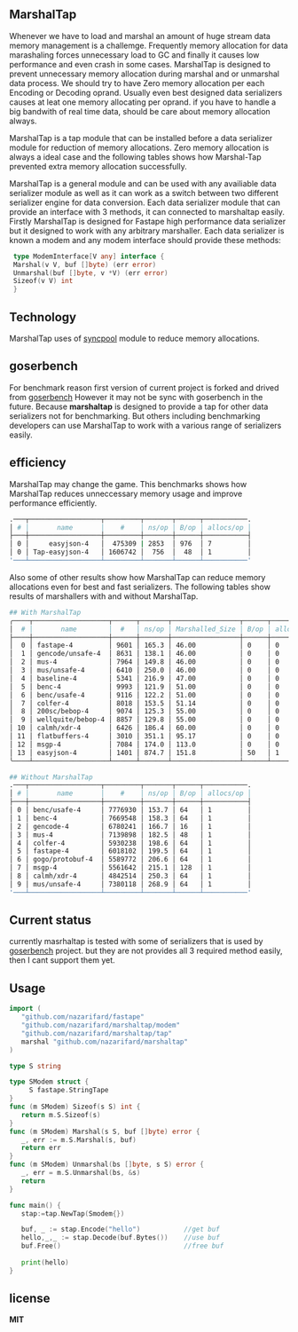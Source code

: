 ## MarshalTap
 Whenever we have to load and marshal an amount of huge stream data memory management is a challemge.
 Frequently memory allocation for data marashaling forces unnecessary load to GC and finally it causes low performance and even crash in some cases.
 MarshalTap is designed to prevent unnecessary memory allocation during marshal and or unmarshal data process.
 We should try to have Zero memory allocation per each Encoding or Decoding oprand. 
 Usually even best designed data serializers causes at leat one memory allocating per oprand. if you have to handle a big bandwith of real time data, should be care about memory allocation always.
 
 MarshalTap is a tap module that can be installed before a data serializer module for reduction of memory allocations.
 Zero memory allocation is always a ideal case and the following tables shows how Marshal-Tap prevented extra memory allocation successfully. 

 MarshalTap is a general module and can be used with any availiable data serializer module as well as it can work as a switch between two different serializer engine for data conversion.
 Each data serializer module that can provide an interface with 3 methods, it can connected to marshaltap easily.
 Firstly MarshalTap is designed for Fastape high performance data serializer but it designed to work with any arbitrary marshaller.
 Each data serializer is known a modem and any modem interface should provide these methods:
 ```go
  type ModemInterface[V any] interface {
  Marshal(v V, buf []byte) (err error)
  Unmarshal(buf []byte, v *V) (err error)
  Sizeof(v V) int
  }
 ```
 ## Technology
  MarshalTap uses of [syncpool](https://github.com/nazarifard/syncpool) module to reduce memory allocations.
  
 ## goserbench
  For benchmark reason first version of current project is forked and drived from [goserbench](https://github.com/alecthomas/go_serialization_benchmarks)
  However it may not be sync with goserbench in the future. Because **marshaltap** is designed to provide a tap for other data serializers not for benchmarking.
  But others including benchmarking developers can use MarshalTap to work with a various range of serializers easily.
 
 ## efficiency 
 MarshalTap may change the game. This benchmarks shows how MarshalTap reduces unneccessary memory usage and improve performance efficiently.
 ```sh
.───┬──────────────────┬─────────┬───────┬──────┬───────────.
│ # │       name       │    #    │ ns/op │ B/op │ allocs/op │
├───┼──────────────────┼─────────┼───────┼──────┼───────────┤
│ 0 │     easyjson-4   │  475309 | 2853  │ 976  │ 7         │
│ 0 │ Tap-easyjson-4   │ 1606742 │  756  │  48  │ 1         │
'───┴──────────────────┴─────────┴───────┴──────┴───────────'
```

Also some of other results show how MarshalTap can reduce memory allocations even for best and fast serializers. The following tables show results of marshallers with and without MarshalTap.
```sh
## With MarshalTap
╭────┬───────────────────┬──────┬───────┬─────────────────┬──────┬───────────╮
│  # │       name        │  #   │ ns/op │ Marshalled_Size │ B/op │ allocs/op │
├────┼───────────────────┼──────┼───────┼─────────────────┼──────┼───────────┤
│  0 │ fastape-4         │ 9601 │ 165.3 │ 46.00           │ 0    │ 0         │
│  1 │ gencode/unsafe-4  │ 8631 │ 138.1 │ 46.00           │ 0    │ 0         │
│  2 │ mus-4             │ 7964 │ 149.8 │ 46.00           │ 0    │ 0         │
│  3 │ mus/unsafe-4      │ 6410 │ 250.0 │ 46.00           │ 0    │ 0         │
│  4 │ baseline-4        │ 5341 │ 216.9 │ 47.00           │ 0    │ 0         │
│  5 │ benc-4            │ 9993 │ 121.9 │ 51.00           │ 0    │ 0         │
│  6 │ benc/usafe-4      │ 9116 │ 122.2 │ 51.00           │ 0    │ 0         │
│  7 │ colfer-4          │ 8018 │ 153.5 │ 51.14           │ 0    │ 0         │
│  8 │ 200sc/bebop-4     │ 9074 │ 125.3 │ 55.00           │ 0    │ 0         │
│  9 │ wellquite/bebop-4 │ 8857 │ 129.8 │ 55.00           │ 0    │ 0         │
│ 10 │ calmh/xdr-4       │ 6426 │ 186.4 │ 60.00           │ 0    │ 0         │
│ 11 │ flatbuffers-4     │ 3010 │ 351.1 │ 95.17           │ 0    │ 0         │
│ 12 │ msgp-4            │ 7084 │ 174.0 │ 113.0           │ 0    │ 0         │
│ 13 │ easyjson-4        │ 1401 │ 874.7 │ 151.8           │ 50   │ 1         │
╰────┴───────────────────┴──────┴───────┴─────────────────┴──────┴───────────╯

## Without MarshalTap
.───┬──────────────────┬─────────┬───────┬──────┬───────────.
│ # │       name       │    #    │ ns/op │ B/op │ allocs/op │
├───┼──────────────────┼─────────┼───────┼──────┼───────────┤
│ 0 │ benc/usafe-4     │ 7776930 │ 153.7 │ 64   │ 1         │
│ 1 │ benc-4           │ 7669548 │ 158.3 │ 64   │ 1         │
│ 2 │ gencode-4        │ 6780241 │ 166.7 │ 16   │ 1         │
│ 3 │ mus-4            │ 7139898 │ 182.5 │ 48   │ 1         │
│ 4 │ colfer-4         │ 5930238 │ 198.6 │ 64   │ 1         │
│ 5 │ fastape-4        │ 6018102 │ 199.5 │ 64   │ 1         │
│ 6 │ gogo/protobuf-4  │ 5589772 │ 206.6 │ 64   │ 1         │
│ 7 │ msgp-4           │ 5561642 │ 215.1 │ 128  │ 1         │
│ 8 │ calmh/xdr-4      │ 4842514 │ 250.3 │ 64   │ 1         │
│ 9 │ mus/unsafe-4     │ 7380118 │ 268.9 │ 64   │ 1         │
'───┴──────────────────┴─────────┴───────┴──────┴───────────'
```

## Current status
  currently masrhaltap is tested with some of serializers that is used by [goserbench](https://github.com/alecthomas/go_serialization_benchmarks) project.
  but they are not provides all 3 required method easily, then I cant support them yet. 
  
## Usage
 ```go
 import (
	"github.com/nazarifard/fastape"
	"github.com/nazarifard/marshaltap/modem"
	"github.com/nazarifard/marshaltap/tap"
	marshal "github.com/nazarifard/marshaltap"	
 )

 type S string
 
 type SModem struct { 
      S fastape.StringTape 
 }
 func (m SModem) Sizeof(s S) int {
 	return m.S.Sizeof(s)
 }
 func (m SModem) Marshal(s S, buf []byte) error {
 	_, err := m.S.Marshal(s, buf)
 	return err
 }
 func (m SModem) Unmarshal(bs []byte, s S) error {
 	_, err = m.S.Unmarshal(bs, &s)
 	return
 }
 
 func main() {
 	stap:=tap.NewTap(Smodem{})	

 	buf, _ := stap.Encode("hello")           //get buf
 	hello,_,_ := stap.Decode(buf.Bytes())    //use buf
 	buf.Free()                               //free buf	
	
 	print(hello)
 }
```
## license
 **MIT**
    
  